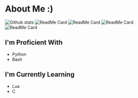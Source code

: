 # About Me :)

![Github stats](https://github-readme-stats.vercel.app/api?username=sudo-julia)
![ReadMe Card](https://github-readme-stats.vercel.app/api/pin/?username=sudo-julia&repo=dnfo)
![ReadMe Card](https://github-readme-stats.vercel.app/api/pin/?username=sudo-julia&repo=bin)
![ReadMe Card](https://github-readme-stats.vercel.app/api/pin/?username=sudo-julia&repo=dotfiles)
![ReadMe Card](https://github-readme-stats.vercel.app/api/pin/?username=sudo-julia&repo=mkbak)

## I'm Proficient With

- Python
- Bash

## I'm Currently Learning

- Lua
- C
